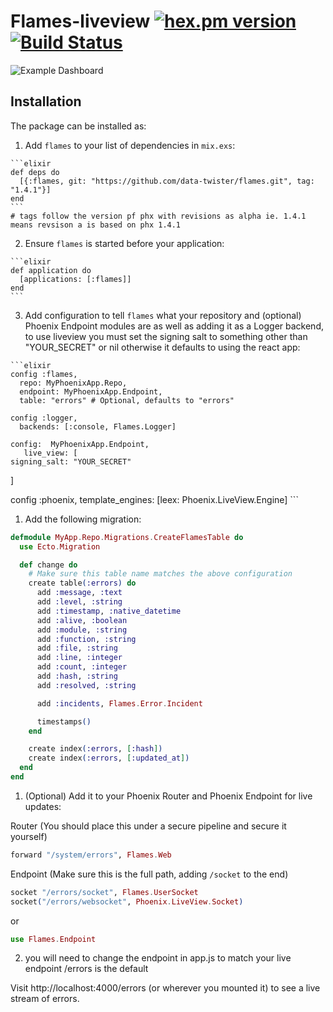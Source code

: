 # Flames-liveview [![hex.pm version](https://img.shields.io/hexpm/v/flames.svg)](https://hex.pm/packages/flames) [![Build Status](https://travis-ci.org/data-twister/flames.svg?branch=master)](https://travis-ci.org/data-twister/flames)

![Example Dashboard](example.png)

## Installation

The package can be installed as:

  1. Add `flames` to your list of dependencies in `mix.exs`:

    ```elixir
    def deps do
      [{:flames, git: "https://github.com/data-twister/flames.git", tag: "1.4.1"}]
    end
    ```
    # tags follow the version pf phx with revisions as alpha ie. 1.4.1 means revsison a is based on phx 1.4.1

  2. Ensure `flames` is started before your application:

    ```elixir
    def application do
      [applications: [:flames]]
    end
    ```

  3. Add configuration to tell `flames` what your repository and (optional) Phoenix Endpoint modules are as well as adding it as a Logger backend, to use liveview you must set the signing salt to something other than "YOUR_SECRET" or nil otherwise it defaults to using the react app:

    ```elixir
    config :flames,
      repo: MyPhoenixApp.Repo,
      endpoint: MyPhoenixApp.Endpoint,
      table: "errors" # Optional, defaults to "errors"

    config :logger,
      backends: [:console, Flames.Logger]

    config:  MyPhoenixApp.Endpoint,
       live_view: [
    signing_salt: "YOUR_SECRET"
  ]

  config :phoenix,
  template_engines: [leex: Phoenix.LiveView.Engine]
    ```

  1. Add the following migration:

  ```elixir
  defmodule MyApp.Repo.Migrations.CreateFlamesTable do
    use Ecto.Migration

    def change do
      # Make sure this table name matches the above configuration
      create table(:errors) do
        add :message, :text
        add :level, :string
        add :timestamp, :native_datetime 
        add :alive, :boolean
        add :module, :string
        add :function, :string
        add :file, :string
        add :line, :integer
        add :count, :integer
        add :hash, :string
        add :resolved, :string

        add :incidents, Flames.Error.Incident

        timestamps()
      end

      create index(:errors, [:hash])
      create index(:errors, [:updated_at])
    end
  end
  ```

  1. (Optional) Add it to your Phoenix Router and Phoenix Endpoint for live updates:

  Router (You should place this under a secure pipeline and secure it yourself)
  ```elixir
  forward "/system/errors", Flames.Web
  ```

  Endpoint (Make sure this is the full path, adding `/socket` to the end)
  ```elixir
  socket "/errors/socket", Flames.UserSocket
  socket("/errors/websocket", Phoenix.LiveView.Socket)
  ```
or
  ```elixir
 use Flames.Endpoint
  ```

  2. you will need to change the endpoint in app.js to match your live endpoint /errors is the default

  Visit http://localhost:4000/errors (or wherever you mounted it) to see a live stream of errors.
